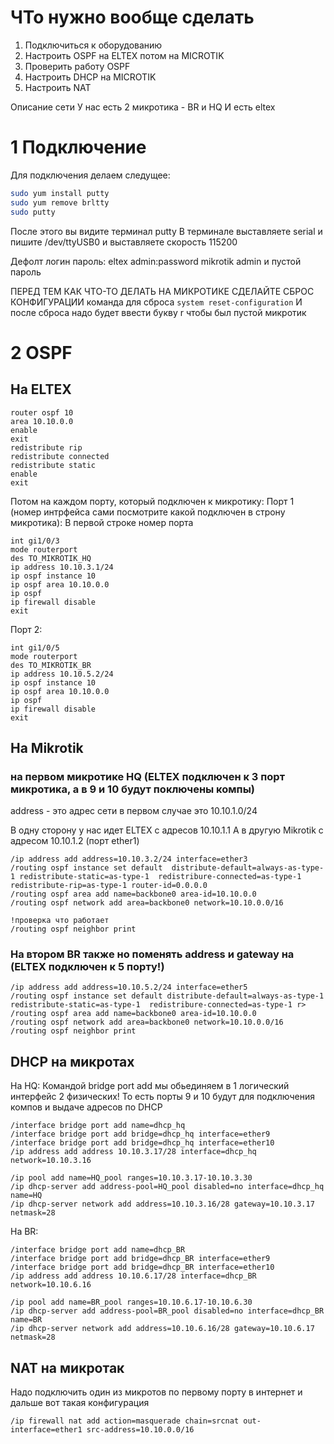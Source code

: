 # ЧТо нужно вообще сделать
1. Подключиться к оборудованию
2. Настроить OSPF на ELTEX потом на MICROTIK
3. Проверить работу OSPF
4. Настроить DHCP на MICROTIK
5. Настроить NAT

Описание сети
У нас есть 2 микротика - BR и HQ
И есть eltex
# 1 Подключение
Для подключения делаем следущее:
```bash
sudo yum install putty
sudo yum remove brltty
sudo putty
```

После этого вы видите терминал putty
В терминале выставляете serial и пишите /dev/ttyUSB0
и выставляете скорость 115200

Дефолт логин пароль:
eltex admin:password
mikrotik admin и пустой пароль

ПЕРЕД ТЕМ КАК ЧТО-ТО ДЕЛАТЬ НА МИКРОТИКЕ СДЕЛАЙТЕ СБРОС КОНФИГУРАЦИИ
команда для сброса ```system reset-configuration```
И после сброса надо будет ввести букву r чтобы был пустой микротик

# 2 OSPF
## На ELTEX
```
router ospf 10
area 10.10.0.0
enable
exit
redistribute rip
redistribute connected
redistribute static
enable
exit
```

Потом на каждом порту, который подключен к микротику:
Порт 1 (номер интрфейса сами посмотрите какой подключен в строну микротика):
В первой строке номер порта
```
int gi1/0/3 
mode routerport 
des TO_MIKROTIK_HQ
ip address 10.10.3.1/24
ip ospf instance 10
ip ospf area 10.10.0.0
ip ospf
ip firewall disable
exit
```
Порт 2:
```
int gi1/0/5 
mode routerport 
des TO_MIKROTIK_BR
ip address 10.10.5.2/24
ip ospf instance 10
ip ospf area 10.10.0.0
ip ospf
ip firewall disable
exit
```

## На Mikrotik
### на первом микротике HQ (ELTEX подключен к 3 порт микротика, а в 9 и 10 будут поключены компы)
address - это адрес сети в первом случае это 10.10.1.0/24

В одну сторону у нас идет ELTEX с адресов 10.10.1.1
А в другую Mikrotik с адресом 10.10.1.2 (порт ether1)

```
/ip address add address=10.10.3.2/24 interface=ether3
/routing ospf instance set default  distribute-default=always-as-type-1 redistribute-static=as-type-1  redistribure-connected=as-type-1 redistribute-rip=as-type-1 router-id=0.0.0.0
/routing ospf area add name=backbone0 area-id=10.10.0.0
/routing ospf network add area=backbone0 network=10.10.0.0/16

!проверка что работает
/routing ospf neighbor print
```
### На втором BR также но поменять address и gateway на (ELTEX подключен к 5 порту!)
```
/ip address add address=10.10.5.2/24 interface=ether5
/routing ospf instance set default distribute-default=always-as-type-1 redistribute-static=as-type-1  redistribure-connected=as-type-1 r>
/routing ospf area add name=backbone0 area-id=10.10.0.0
/routing ospf network add area=backbone0 network=10.10.0.0/16
/routing ospf neighbor print
```

## DHCP на микротах
На HQ:
Командой bridge port add мы обьединяем в 1 логический интерфейс 2 физических! 
То есть порты 9 и 10 будут для подключения компов и выдаче адресов по DHCP
```
/interface bridge port add name=dhcp_hq 
/interface bridge port add bridge=dhcp_hq interface=ether9
/interface bridge port add bridge=dhcp_hq interface=ether10
/ip address add address 10.10.3.17/28 interface=dhcp_hq network=10.10.3.16

/ip pool add name=HQ_pool ranges=10.10.3.17-10.10.3.30
/ip dhcp-server add address-pool=HQ_pool disabled=no interface=dhcp_hq name=HQ
/ip dhcp-server network add address=10.10.3.16/28 gateway=10.10.3.17 netmask=28
```


На BR:
```
/interface bridge port add name=dhcp_BR 
/interface bridge port add bridge=dhcp_BR interface=ether9
/interface bridge port add bridge=dhcp_BR interface=ether10
/ip address add address 10.10.6.17/28 interface=dhcp_BR network=10.10.6.16

/ip pool add name=BR_pool ranges=10.10.6.17-10.10.6.30
/ip dhcp-server add address-pool=BR_pool disabled=no interface=dhcp_BR name=BR
/ip dhcp-server network add address=10.10.6.16/28 gateway=10.10.6.17 netmask=28
```


## NAT на микротак
Надо подключить один из микротов по первому порту в интернет и дальше вот такая конфигурация

```
/ip firewall nat add action=masquerade chain=srcnat out-interface=ether1 src-address=10.10.0.0/16
```

